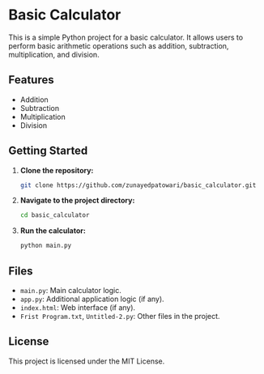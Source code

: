 # Basic Calculator

This is a simple Python project for a basic calculator. It allows users to perform basic arithmetic operations such as addition, subtraction, multiplication, and division.

## Features
- Addition
- Subtraction
- Multiplication
- Division

## Getting Started

1. **Clone the repository:**
   ```sh
   git clone https://github.com/zunayedpatowari/basic_calculator.git
   ```
2. **Navigate to the project directory:**
   ```sh
   cd basic_calculator
   ```
3. **Run the calculator:**
   ```sh
   python main.py
   ```

## Files
- `main.py`: Main calculator logic.
- `app.py`: Additional application logic (if any).
- `index.html`: Web interface (if any).
- `Frist Program.txt`, `Untitled-2.py`: Other files in the project.

## License
This project is licensed under the MIT License.
